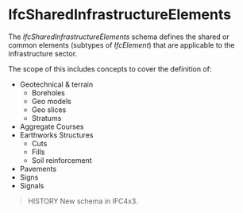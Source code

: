 IfcSharedInfrastructureElements
===============================

The _IfcSharedInfrastructureElements_ schema defines the shared or common elements (subtypes of _IfcElement_) that are applicable to the infrastructure sector.

The scope of this includes concepts to cover the definition of:

* Geotechnical & terrain
    * Boreholes
    * Geo models
    * Geo slices
    * Stratums
* Aggregate Courses
* Earthworks Structures
    * Cuts
    * Fills
    * Soil reinforcement
* Pavements
* Signs
* Signals

> HISTORY  New schema in IFC4x3.
